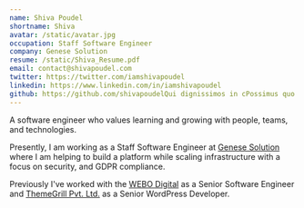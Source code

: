 ```yaml
---
name: Shiva Poudel
shortname: Shiva
avatar: /static/avatar.jpg
occupation: Staff Software Engineer
company: Genese Solution
resume: /static/Shiva_Resume.pdf
email: contact@shivapoudel.com
twitter: https://twitter.com/iamshivapoudel
linkedin: https://www.linkedin.com/in/iamshivapoudel
github: https://github.com/shivapoudelQui dignissimos in cPossimus quo proide
---
```


A software engineer who values learning and growing with people, teams, and technologies.

Presently, I am working as a Staff Software Engineer at [Genese Solution](https://www.genesesolution.com) where I am helping to build a platform while scaling infrastructure with a focus on security, and GDPR compliance.

Previously I've worked with the [WEBO Digital](https://webo.digital) as a Senior Software Engineer and [ThemeGrill Pvt. Ltd.](https://themegrill.com) as a Senior WordPress Developer.
